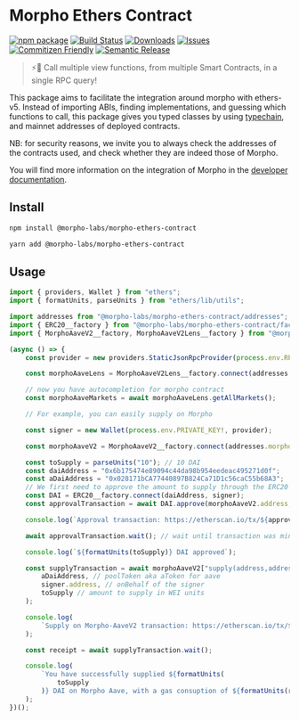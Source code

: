 # Morpho Ethers Contract

[![npm package][npm-img]][npm-url]
[![Build Status][build-img]][build-url]
[![Downloads][downloads-img]][downloads-url]
[![Issues][issues-img]][issues-url]
[![Commitizen Friendly][commitizen-img]][commitizen-url]
[![Semantic Release][semantic-release-img]][semantic-release-url]

> ⚡🚀 Call multiple view functions, from multiple Smart Contracts, in a single RPC query!

This package aims to facilitate the integration around morpho with ethers-v5. Instead of importing ABIs,
finding implementations, and guessing which functions to call, this package gives you typed classes by using
[typechain](https://github.com/dethcrypto/TypeChain), and mainnet addresses of deployed contracts.

NB: for security reasons, we invite you to always check the addresses of the contracts used, and check whether they are indeed those of Morpho.

You will find more information on the integration of Morpho in the [developer documentation](https://developers.morpho.xyz/get-started).
## Install

```bash
npm install @morpho-labs/morpho-ethers-contract
```

```bash
yarn add @morpho-labs/morpho-ethers-contract
```

## Usage

```typescript
import { providers, Wallet } from "ethers";
import { formatUnits, parseUnits } from "ethers/lib/utils";

import addresses from "@morpho-labs/morpho-ethers-contract/addresses";
import { ERC20__factory } from "@morpho-labs/morpho-ethers-contract/factories";
import { MorphoAaveV2__factory, MorphoAaveV2Lens__factory } from "@morpho-labs/morpho-ethers-contract/factories/aave-v2/mainnet";

(async () => {
    const provider = new providers.StaticJsonRpcProvider(process.env.RPC, "mainnet");

    const morphoAaveLens = MorphoAaveV2Lens__factory.connect(addresses.morphoAave.lens, provider);

    // now you have autocompletion for morpho contract
    const morphoAaveMarkets = await morphoAaveLens.getAllMarkets();

    // For example, you can easily supply on Morpho

    const signer = new Wallet(process.env.PRIVATE_KEY!, provider);

    const morphoAaveV2 = MorphoAaveV2__factory.connect(addresses.morphoAave.morpho, provider);

    const toSupply = parseUnits("10"); // 10 DAI
    const daiAddress = "0x6b175474e89094c44da98b954eedeac495271d0f";
    const aDaiAddress = "0x028171bCA77440897B824Ca71D1c56caC55b68A3";
    // We first need to approve the amount to supply through the ERC20 token
    const DAI = ERC20__factory.connect(daiAddress, signer);
    const approvalTransaction = await DAI.approve(morphoAaveV2.address, toSupply);

    console.log(`Approval transaction: https://etherscan.io/tx/${approvalTransaction.hash}`);

    await approvalTransaction.wait(); // wait until transaction was mined

    console.log(`${formatUnits(toSupply)} DAI approved`);

    const supplyTransaction = await morphoAaveV2["supply(address,address,uint256)"](
        aDaiAddress, // poolToken aka aToken for aave
        signer.address, // onBehalf of the signer
        toSupply // amount to supply in WEI units
    );

    console.log(
        `Supply on Morpho-AaveV2 transaction: https://etherscan.io/tx/${supplyTransaction.hash}`
    );

    const receipt = await supplyTransaction.wait();

    console.log(
        `You have successfully supplied ${formatUnits(
            toSupply
        )} DAI on Morpho Aave, with a gas consuption of ${formatUnits(receipt.gasUsed, "gwei")} gWei`
    );
})();

```

[build-img]: https://github.com/morpho-labs/morpho-ethers-contract/actions/workflows/release.yml/badge.svg
[build-url]: https://github.com/morpho-labs/morpho-ethers-contract/actions/workflows/release.yml
[downloads-img]: https://img.shields.io/npm/dt/@morpho-labs/morpho-ethers-contract
[downloads-url]: https://www.npmtrends.com/@morpho-labs/morpho-ethers-contract
[npm-img]: https://img.shields.io/npm/v/@morpho-labs/morpho-ethers-contract
[npm-url]: https://www.npmjs.com/package/@morpho-labs/morpho-ethers-contract
[issues-img]: https://img.shields.io/github/issues/morpho-labs/morpho-ethers-contract
[issues-url]: https://github.com/morpho-labs/morpho-ethers-contract/issues
[codecov-img]: https://codecov.io/gh/morpho-labs/morpho-ethers-contract/branch/main/graph/badge.svg
[codecov-url]: https://codecov.io/gh/morpho-labs/morpho-ethers-contract
[semantic-release-img]: https://img.shields.io/badge/%20%20%F0%9F%93%A6%F0%9F%9A%80-semantic--release-e10079.svg
[semantic-release-url]: https://github.com/semantic-release/semantic-release
[commitizen-img]: https://img.shields.io/badge/commitizen-friendly-brightgreen.svg
[commitizen-url]: http://commitizen.github.io/cz-cli/
